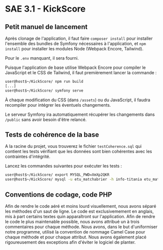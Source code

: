 # SAE 3.1 - KickScore

## Petit manuel de lancement

Après clonage de l'application, il faut faire `composer install` pour installer l'ensemble des bundles de Symfony nécessaires à l'application, et `npm install` pour installer les modules Node (Webpack Encore, Tailwind).

Pour le `.env` manquant, il sera fourni.

Puisque l'application de base utilise Webpack Encore pour compiler le JavaScript et le CSS de Tailwind, il faut premièrement lancer la commande :
```sh
user@host$~/KickScore/ npm run build
[...]
user@host$~/KickScore/ symfony serve
```

À chaque modification du CSS (dans `/assets`) ou du JavaScript, il faudra recompiler pour intégrer les éventuels changements.

Le serveur Symfony ira automatiquement récupérer les changements dans `/public` sans avoir besoin d'être relancé.



## Tests de cohérence de la base

A la racine du projet, vous trouverez le fichier `testCoherence.sql` qui contient les tests vérifiant que les données sont bien cohérentes avec les contraintes d'intégrité.

Lancez les commandes suivantes pour exécuter les tests : 
```sh
user@host$~/KickScore/ export MYSQL_PWD=XmXp2QKR
user@host$~/KickScore/ mysql -u etu_matchabrier -h info-titania etu_matchabrier < testCoherence.sql
```

## Conventions de codage, code PHP

Afin de rendre le code aéré et moins lourd visuellement, nous avons séparé les méthodes d'un saut de ligne.
Le code est exclusivemement en anglais, mis à part certains textes quin apparaîtront sur l'application.
Afin de rendre le code le plus maintenable possible, nous avons attribué un à trois commentaires pour chaque méthode.
Nous avons, dans le but d'uniformiser notre programme, utilisé la convention de nommage Camel Case pour chaque méthode et pour chaque attribut.
Nous avons également placé rigoureusement des exceptions afin d'éviter le logiciel de planter.